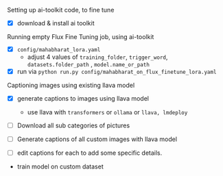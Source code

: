 Setting up ai-toolkit code, to fine tune
- [x] download & install ai toolkit

Running empty Flux Fine Tuning job, using ai-toolkit
- [x] `config/mahabharat_lora.yaml`
    - adjust 4 values of `training_folder`, `trigger_word`, `datasets.folder_path` , `model.name_or_path`
- [x] run via `python run.py config/mahabharat_on_flux_finetune_lora.yaml`

Captioning images using existing llava model
- [x] generate captions to images using llava model
    - use llava with `transformers` or `ollama` or `llava, lmdeploy` 

- [ ] Download all sub categories of pictures
- [ ] Generate captions of all custom images with llava model
- [ ] edit captions for each to add some specific details. 
- train model on custom dataset
